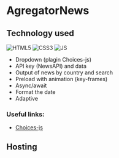# AgregatorNews

## Technology used

![HTML5](https://img.shields.io/badge/html5-%23E34F26.svg?style=for-the-badge&logo=html5&logoColor=white)
![CSS3](https://img.shields.io/badge/css3-%231572B6.svg?style=for-the-badge&logo=css3&logoColor=white) 
![JS](https://img.shields.io/badge/JS-JavaScript-blue?style=for-the-badge&logo=js&logoColor=white)

- Dropdown (plagin Choices-js)
- API key (NewsAPI) and data
- Output of news by country and search
- Preload with animation (key-frames)
- Async/await
- Format the date
- Adaptive

### Useful links:
- [Choices-js](https://github.com/Choices-js/Choices)

## Hosting
